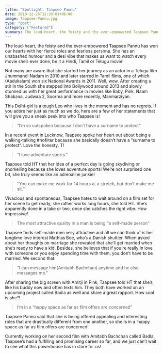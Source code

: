 ```yaml
---
title: "Spotlight: Taapsee Pannu"
date: 2018-12-26T12:30:01+06:00
image: Taapsee-Pannu.jpg
type: "post"
category: ["Featured"]
summary: The loud-heart, the feisty and the ever-empowered Taapsee Pannu has won our hearts with her fierce roles and fearless persona.
---
```


The loud-heart, the feisty and the ever-empowered Taapsee Pannu has won our hearts with her fierce roles and fearless persona. She has an unabashed humour and a desi vibe that makes us want to watch every movie she’s ever done, be it a Hindi, Tamil or Telugu movie!

Not many are aware that she started her journey as an actor in a Telugu film Jhummandi Nadam in 2010 and later starred in Tamil films, one of which (Aadukalam) won six National Awards in 2011. Well, wow. After creating a stir in the South she stepped into Bollywood around 2013 and slowly stunned us with her great performance in movies like Baby, Pink, Naam Shabana, Judwaa 2, Soorma and more recently, Manmarziyan.

This Delhi-girl is a tough Leo who lives in the moment and has no regrets. If you adore her just as much as we do, here are a few of her statements that will give you a sneak peek into who Taapsee is!

<blockquote>“I’m so outspoken because I don’t have a surname to protect”</blockquote>

In a recent event in Lucknow, Taapsee spoke her heart out about being a walking-talking #nofilter because she basically doesn’t have a “surname to protect”. Love the honesty, T!

<blockquote>“I love adventure sports.”</blockquote>

Taapsee told HT that her idea of a perfect day is going skydiving or snorkelling because she loves adventure sports! We’re not surprised one bit, she truly seems like an adrenaline junkie!

<blockquote>“You can make me work for 14 hours at a stretch, but don’t make me sit.”</blockquote>

Vivacious and spontaneous, Taapsee hates to wait around on a film set for her scene to get ready, she rather works long hours, she told HT. She’s apparently done in a take or two, once she catches the right vibe. How impressive!

<blockquote>The most attractive quality in a man is being “a self-made person”</blockquote>

Taapsee finds self-made men very attractive and all we can think of is her longtime love interest Mathias Boe, who’s a Danish shuttler. When asked about her thoughts on marriage she revealed that she’ll get married when she’s ready to have a kid. Besides, she believes that if you’re really in love with someone or you enjoy spending time with them, you don’t have to be married. We second that.

<blockquote>“I can message him(Amitabh Bachchan) anytime and he also messages me.”</blockquote>

After sharing the big screen with Amitji in Pink, Taapsee told HT that she’s like his buddy now and often texts him. They both have worked on an upcoming project called Badla as well and share a great rapport. How cool is she?!

<blockquote>I’m in a “happy space as far as film offers are concerned”</blockquote>

Taapsee Pannu said that she is being offered appealing and interesting roles that are drastically different from one another, so she is in a ‘happy space as far as film offers are concerned’

Currently working on her second film with Amitabh Bachchan called Badla, Taapsee’s had a fulfilling and promising career so far, and we just can’t wait to see what this powerhouse has in store for us!
